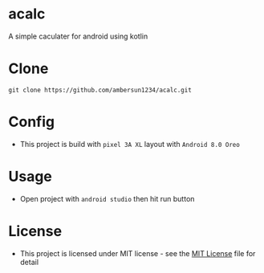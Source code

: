 # acalc
A simple caculater for android using kotlin

# Clone
```
git clone https://github.com/ambersun1234/acalc.git
```

# Config
+ This project is build with `pixel 3A XL` layout with `Android 8.0 Oreo`

# Usage
+ Open project with `android studio` then hit run button

# License
+ This project is licensed under MIT license - see the [MIT License](./LICENSE) file for detail
